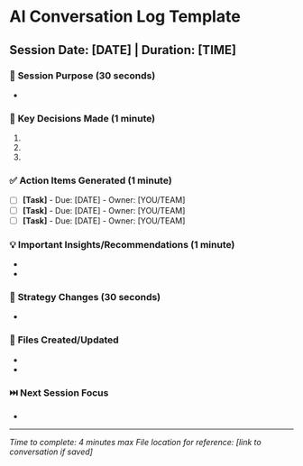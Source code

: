# AI Conversation Log Template
## Session Date: [DATE] | Duration: [TIME]

### 🎯 **Session Purpose** (30 seconds)
- 

### 🔑 **Key Decisions Made** (1 minute)
1. 
2. 
3. 

### ✅ **Action Items Generated** (1 minute)
- [ ] **[Task]** - Due: [DATE] - Owner: [YOU/TEAM]
- [ ] **[Task]** - Due: [DATE] - Owner: [YOU/TEAM]
- [ ] **[Task]** - Due: [DATE] - Owner: [YOU/TEAM]

### 💡 **Important Insights/Recommendations** (1 minute)
- 
- 

### 📝 **Strategy Changes** (30 seconds)
- 

### 🔗 **Files Created/Updated**
- 
- 

### ⏭️ **Next Session Focus**
- 

---
*Time to complete: 4 minutes max*
*File location for reference: [link to conversation if saved]*